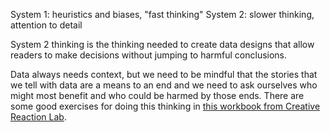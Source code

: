 System 1: heuristics and biases, "fast thinking"
System 2: slower thinking, attention to detail 

System 2 thinking is the thinking needed to create data designs that allow readers to make decisions without jumping to harmful conclusions.

Data always needs context, but we need to be mindful that the stories that we tell with data are a means to an end and we need to ask ourselves who might most benefit and who could be harmed by those ends. There are some good exercises for doing this thinking in [this workbook from Creative Reaction Lab](https://www.surveymonkey.com/r/ECCDfieldguidedownload).

